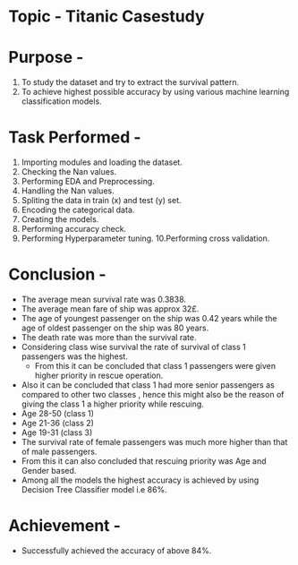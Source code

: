 # Topic - Titanic Casestudy

# Purpose -
 1. To study the dataset and try to extract the survival pattern.
 2. To achieve highest possible accuracy by using various machine learning classification models.

# Task Performed -
 1. Importing modules and loading the dataset.
 2. Checking the Nan values.
 3. Performing EDA and Preprocessing.
 4. Handling the Nan values.
 5. Spliting the data in train (x) and test (y) set.
 6. Encoding the categorical data.
 7. Creating the models.
 8. Performing accuracy check.
 9. Performing Hyperparameter tuning.
 10.Performing cross validation.
  
# Conclusion -
 - The average mean survival rate was 0.3838.    
 - The average mean fare of ship was approx 32£.
 - The age of youngest passenger on the ship was 0.42 years while the age of oldest passenger on the ship was 80 years.
 - The death rate was more than the survival rate.
 - Considering class wise survival the rate of survival of class 1 passengers was the highest.
   - From this it can be concluded that class 1 passengers were given higher priority in rescue operation.
 - Also it can be concluded that class 1 had more senior passengers as compared to other two classes , hence this might also be the reason of giving the class 1 a higher priority while rescuing.
  - Age 28-50 (class 1)
  - Age 21-36 (class 2) 
  - Age 19-31 (class 3)
 - The survival rate of female passengers was much more higher than that of male passengers.
  - From this it can also concluded that rescuing priority was Age and Gender based.
 - Among all the models the highest accuracy is achieved by using Decision Tree Classifier model i.e 86%.

# Achievement -
 - Successfully achieved the accuracy of above 84%.
